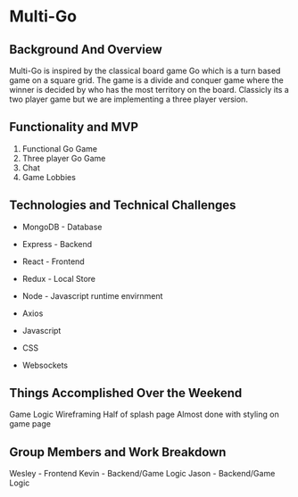 # Multi-Go

## Background And Overview

Multi-Go is inspired by the classical board game Go which is a turn based game on a square grid. 
The game is a divide and conquer game where the winner is decided by who has the most territory on the board. 
Classicly its a two player game but we are implementing a three player version.

## Functionality and MVP

1. Functional Go Game
2. Three player Go Game
3. Chat
4. Game Lobbies

## Technologies and Technical Challenges

* MongoDB - Database
* Express - Backend
* React - Frontend
* Redux - Local Store
* Node - Javascript runtime envirnment

* Axios

* Javascript
* CSS

* Websockets

## Things Accomplished Over the Weekend

Game Logic
Wireframing
Half of splash page
Almost done with styling on game page

## Group Members and Work Breakdown
Wesley - Frontend
Kevin - Backend/Game Logic
Jason - Backend/Game Logic
